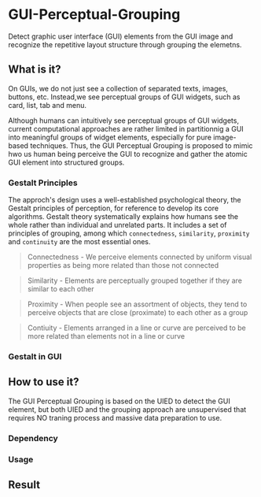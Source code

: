  # GUI-Perceptual-Grouping
Detect graphic user interface (GUI) elements from the GUI image and recognize the repetitive layout structure through grouping the elemetns.

## What is it?
On GUIs, we do not just see a collection of separated texts, images, buttons, etc.
Instead,we see perceptual groups of GUI widgets, such as card, list, tab and menu.

Although humans can intuitively see perceptual groups of GUI widgets, current computational approaches are rather limited in partitionnig a GUI into meaningful groups of widget elements, especially for pure image-based techniques.
Thus, the GUI Perceptual Grouping is proposed to mimic hwo us human being perceive the GUI to recognize and gather the atomic GUI element into structured groups.

### Gestalt Principles
The approch's design uses a well-established psychological theory, the Gestalt principles of perception, for reference to develop its core algorithms.
Gestalt theory systematically explains how humans see the whole rather than individual and unrelated parts.
It includes a set of principles of grouping, among which `connectedness`, `similarity`, `proximity` and `continuity` are the most essential ones.

>Connectedness - We perceive elements connected by uniform visual properties as being more related than those not connected

>Similarity - Elements are perceptually grouped together if they are similar to each other

>Proximity - When people see an assortment of objects, they tend to perceive objects that are close (proximate) to each other as a group

>Contiuity - Elements arranged in a line or curve are perceived to be more related than elements not in a line or curve

### Gestalt in GUI


## How to use it?

The GUI Perceptual Grouping is based on the UIED to detect the GUI element, but both UIED and the grouping approach are unsupervised that requires NO traning process and massive data preparation to use.

### Dependency

### Usage

## Result
